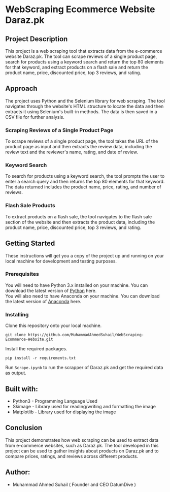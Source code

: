 # WebScraping Ecommerce Website Daraz.pk

## Project Description
This project is a web scraping tool that extracts data from the e-commerce website Daraz.pk. The tool can scrape reviews of a single product page, search for products using a keyword search and return the top 80 elements for that keyword, and extract products on a flash sale and return the product name, price, discounted price, top 3 reviews, and rating.

## Approach
The project uses Python and the Selenium library for web scraping. The tool navigates through the website's HTML structure to locate the data and then extracts it using Selenium's built-in methods. The data is then saved in a CSV file for further analysis.

### Scraping Reviews of a Single Product Page
To scrape reviews of a single product page, the tool takes the URL of the product page as input and then extracts the review data, including the review text and the reviewer's name, rating, and date of review.

### Keyword Search
To search for products using a keyword search, the tool prompts the user to enter a search query and then returns the top 80 elements for that keyword. The data returned includes the product name, price, rating, and number of reviews.

### Flash Sale Products
To extract products on a flash sale, the tool navigates to the flash sale section of the website and then extracts the product data, including the product name, price, discounted price, top 3 reviews, and rating.

## Getting Started
These instructions will get you a copy of the project up and running on your local machine for development and testing purposes.

### Prerequisites
You will need to have Python 3.x installed on your machine. You can download the latest version of [Python](https://www.python.org/downloads/) here.
</br>
You will also need to have Anaconda on your machine. You can download the latest version of [Anaconda](https://www.anaconda.com/) here.

### Installing
Clone this repository onto your local machine.
```
git clone https://github.com/MuhammadAhmedSuhail/WebScraping-Ecommerce-Website.git
```
Install the required packages.
```
pip install -r requirements.txt
```
Run `Scrape.ipynb` to run the scrapper of Daraz.pk and get the required data as output.

## Built with:
- Python3 - Programming Language Used
- Skimage - Library used for reading/writing and formatting the image
- Matplotlib - Library used for displaying the image 

## Conclusion
This project demonstrates how web scraping can be used to extract data from e-commerce websites, such as Daraz.pk. The tool developed in this project can be used to gather insights about products on Daraz.pk and to compare prices, ratings, and reviews across different products.

## Author:
- Muhammad Ahmed Suhail ( Founder and CEO DatumDive )








